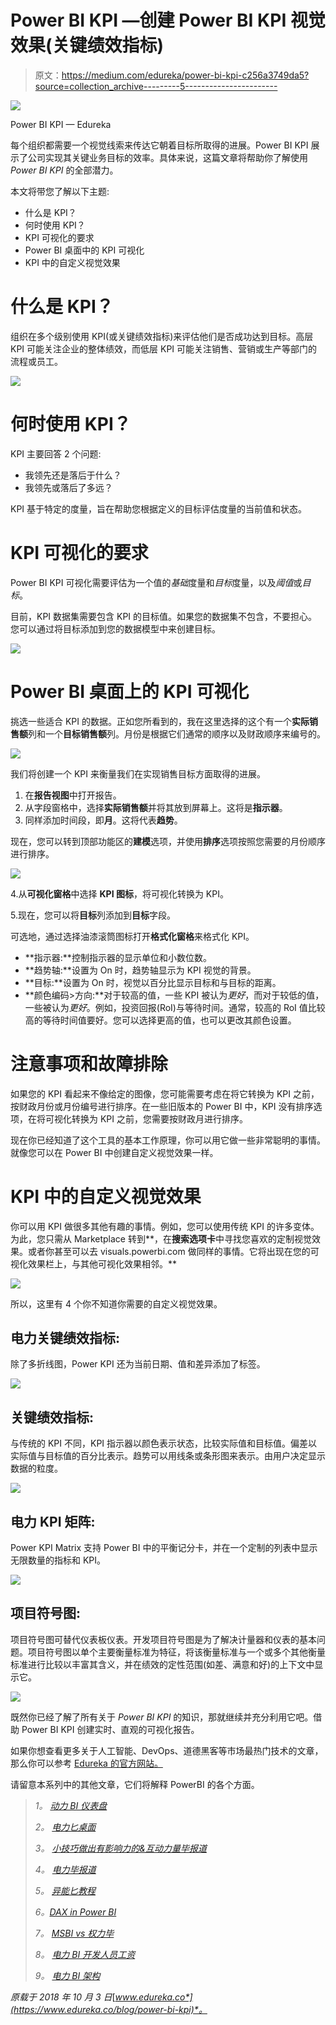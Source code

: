 # Power BI KPI —创建 Power BI KPI 视觉效果(关键绩效指标)

> 原文：<https://medium.com/edureka/power-bi-kpi-c256a3749da5?source=collection_archive---------5----------------------->

![](img/19a3d950e883ea128b0ed63698173f7a.png)

Power BI KPI — Edureka

每个组织都需要一个视觉线索来传达它朝着目标所取得的进展。Power BI KPI 展示了公司实现其关键业务目标的效率。具体来说，这篇文章将帮助你了解使用 *Power BI KPI* 的全部潜力。

本文将带您了解以下主题:

*   什么是 KPI？
*   何时使用 KPI？
*   KPI 可视化的要求
*   Power BI 桌面中的 KPI 可视化
*   KPI 中的自定义视觉效果

# 什么是 KPI？

组织在多个级别使用 KPI(或关键绩效指标)来评估他们是否成功达到目标。高层 KPI 可能关注企业的整体绩效，而低层 KPI 可能关注销售、营销或生产等部门的流程或员工。

![](img/8d1587cbd628886b01e714c6c797f0da.png)

# 何时使用 KPI？

KPI 主要回答 2 个问题:

*   我领先还是落后于什么？
*   我领先或落后了多远？

KPI 基于特定的度量，旨在帮助您根据定义的目标评估度量的当前值和状态。

# KPI 可视化的要求

Power BI KPI 可视化需要评估为一个值的*基础*度量和*目标*度量，以及*阈值*或*目标*。

目前，KPI 数据集需要包含 KPI 的目标值。如果您的数据集不包含，不要担心。您可以通过将目标添加到您的数据模型中来创建目标。

![](img/04b7d582cc751b45854c35dea9d27e47.png)

# Power BI 桌面上的 KPI 可视化

挑选一些适合 KPI 的数据。正如您所看到的，我在这里选择的这个有一个**实际销售额**列和一个**目标销售额**列。月份是根据它们通常的顺序以及财政顺序来编号的。

![](img/118410c44849bc08064a25ad8bdfd9df.png)

我们将创建一个 KPI 来衡量我们在实现销售目标方面取得的进展。

1.  在**报告视图**中打开报告。
2.  从字段窗格中，选择**实际销售额**并将其放到屏幕上。这将是**指示器**。
3.  同样添加时间段，即**月**。这将代表**趋势**。

现在，您可以转到顶部功能区的**建模**选项，并使用**排序**选项按照您需要的月份顺序进行排序。

![](img/e256145886a79fb51db79cdadaef1fe2.png)

4.从**可视化窗格**中选择 **KPI 图标**，将可视化转换为 KPI。

5.现在，您可以将**目标**列添加到**目标**字段。

可选地，通过选择油漆滚筒图标打开**格式化窗格**来格式化 KPI。

*   **指示器:**控制指示器的显示单位和小数位数。
*   **趋势轴:**设置为 On 时，趋势轴显示为 KPI 视觉的背景。
*   **目标:**设置为 On 时，视觉以百分比显示目标和与目标的距离。
*   **颜色编码>方向:**对于较高的值，一些 KPI 被认为*更好*，而对于较低的值，一些被认为*更好*。例如，投资回报(RoI)与等待时间。通常，较高的 RoI 值比较高的等待时间值要好。您可以选择更高的值，也可以更改其颜色设置。

# 注意事项和故障排除

如果您的 KPI 看起来不像给定的图像，您可能需要考虑在将它转换为 KPI 之前，按财政月份或月份编号进行排序。在一些旧版本的 Power BI 中，KPI 没有排序选项，在将可视化转换为 KPI 之前，您需要按财政月进行排序。

现在你已经知道了这个工具的基本工作原理，你可以用它做一些非常聪明的事情。就像您可以在 Power BI 中创建自定义视觉效果一样。

# KPI 中的自定义视觉效果

你可以用 KPI 做很多其他有趣的事情。例如，您可以使用传统 KPI 的许多变体。为此，您只需从 Marketplace 转到**，在**搜索选项卡**中寻找您喜欢的定制视觉效果。或者你甚至可以去 visuals.powerbi.com 做同样的事情。它将出现在您的可视化效果栏上，与其他可视化效果相邻。**

![](img/267be5ee057c16e0bc9472a60f4d005f.png)

所以，这里有 4 个你不知道你需要的自定义视觉效果。

## **电力关键绩效指标:**

除了多折线图，Power KPI 还为当前日期、值和差异添加了标签。

![](img/dc4c99810557a48ec9b850882a2fa525.png)

## **关键绩效指标:**

与传统的 KPI 不同，KPI 指示器以颜色表示状态，比较实际值和目标值。偏差以实际值与目标值的百分比表示。趋势可以用线条或条形图来表示。由用户决定显示数据的粒度。

![](img/b2da0b3c2f3e50b4a1519f3042cae76a.png)

## **电力 KPI 矩阵:**

Power KPI Matrix 支持 Power BI 中的平衡记分卡，并在一个定制的列表中显示无限数量的指标和 KPI。

![](img/93f0a1c92e90178782a89c754e7e4e45.png)

## **项目符号图:**

项目符号图可替代仪表板仪表。开发项目符号图是为了解决计量器和仪表的基本问题。项目符号图以单个主要衡量标准为特征，将该衡量标准与一个或多个其他衡量标准进行比较以丰富其含义，并在绩效的定性范围(如差、满意和好)的上下文中显示它。

![](img/3521ce5c70ac4909d96df010a77455b4.png)

既然你已经了解了所有关于 *Power BI KPI* 的知识，那就继续并充分利用它吧。借助 Power BI KPI 创建实时、直观的可视化报告。

如果你想查看更多关于人工智能、DevOps、道德黑客等市场最热门技术的文章，那么你可以参考 [Edureka 的官方网站。](https://www.edureka.co/blog/?utm_source=medium&utm_medium=content-link&utm_campaign=power-bi-kpi)

请留意本系列中的其他文章，它们将解释 PowerBI 的各个方面。

> *1。* [*动力 BI 仪表盘*](/edureka/power-bi-dashboard-fe37c2b9292c)
> 
> *2。* [*电力匕桌面*](/edureka/power-bi-desktop-42c867c712ca)
> 
> *3。* [*小技巧做出有影响力的&互动力量毕报道*](/edureka/power-bi-reports-c64ee557e346)
> 
> *4。* [*电力毕报道*](/edureka/power-bi-reports-c64ee557e346)
> 
> *5。* [*异能匕教程*](/edureka/power-bi-tutorial-ed9619113223)
> 
> *6。*[*DAX in Power BI*](/edureka/power-bi-dax-basics-27008f4f7978)
> 
> *7。* [*MSBI vs 权力毕*](/edureka/msbi-vs-power-bi-ef5dab26c463)
> 
> *8。* [*电力 BI 开发人员工资*](/edureka/power-bi-developer-salary-1ce0577f1013)
> 
> *9。* [*电力 BI 架构*](/edureka/power-bi-architecture-270bdd8b5e25)

*原载于 2018 年 10 月 3 日*[*www.edureka.co*](https://www.edureka.co/blog/power-bi-kpi)*。*